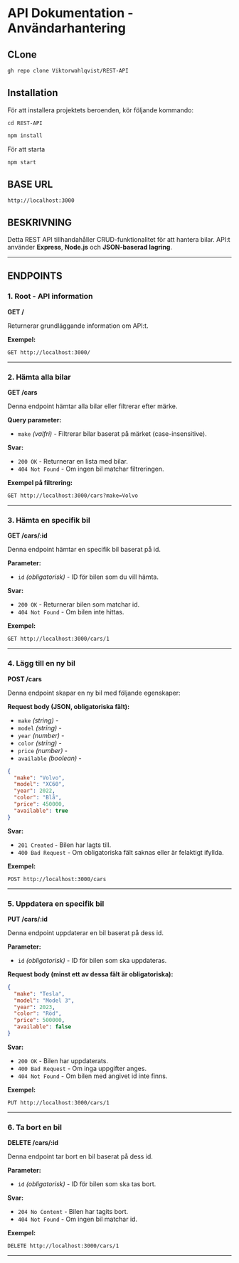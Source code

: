 # API Dokumentation - Användarhantering

## CLone

```bash
gh repo clone Viktorwahlqvist/REST-API
```

## Installation

För att installera projektets beroenden, kör följande kommando:

```
cd REST-API
```

```bash
npm install
```

För att starta

```bash
npm start
```

## BASE URL

```
http://localhost:3000
```

## BESKRIVNING

Detta REST API tillhandahåller CRUD-funktionalitet för att hantera bilar.
API:t använder **Express**, **Node.js** och **JSON-baserad lagring**.

---

## ENDPOINTS

### 1. Root - API information

**GET /**

Returnerar grundläggande information om API:t.

**Exempel:**

```
GET http://localhost:3000/
```

---

### 2. Hämta alla bilar

**GET /cars**

Denna endpoint hämtar alla bilar eller filtrerar efter märke.

**Query parameter:**

- `make` _(valfri)_ - Filtrerar bilar baserat på märket (case-insensitive).

**Svar:**

- `200 OK` - Returnerar en lista med bilar.
- `404 Not Found` - Om ingen bil matchar filtreringen.

**Exempel på filtrering:**

```
GET http://localhost:3000/cars?make=Volvo
```

---

### 3. Hämta en specifik bil

**GET /cars/:id**

Denna endpoint hämtar en specifik bil baserat på id.

**Parameter:**

- `id` _(obligatorisk)_ - ID för bilen som du vill hämta.

**Svar:**

- `200 OK` - Returnerar bilen som matchar id.
- `404 Not Found` - Om bilen inte hittas.

**Exempel:**

```
GET http://localhost:3000/cars/1
```

---

### 4. Lägg till en ny bil

**POST /cars**

Denna endpoint skapar en ny bil med följande egenskaper:

**Request body (JSON, obligatoriska fält):**

- `make` _(string)_ -
- `model` _(string)_ -
- `year` _(number)_ -
- `color` _(string)_ -
- `price` _(number)_ -
- `available` _(boolean)_ -

```json
{
  "make": "Volvo",
  "model": "XC60",
  "year": 2022,
  "color": "Blå",
  "price": 450000,
  "available": true
}
```

**Svar:**

- `201 Created` - Bilen har lagts till.
- `400 Bad Request` - Om obligatoriska fält saknas eller är felaktigt ifyllda.

**Exempel:**

```
POST http://localhost:3000/cars
```

---

### 5. Uppdatera en specifik bil

**PUT /cars/:id**

Denna endpoint uppdaterar en bil baserat på dess id.

**Parameter:**

- `id` _(obligatorisk)_ - ID för bilen som ska uppdateras.

**Request body (minst ett av dessa fält är obligatoriska):**

```json
{
  "make": "Tesla",
  "model": "Model 3",
  "year": 2023,
  "color": "Röd",
  "price": 500000,
  "available": false
}
```

**Svar:**

- `200 OK` - Bilen har uppdaterats.
- `400 Bad Request` - Om inga uppgifter anges.
- `404 Not Found` - Om bilen med angivet id inte finns.

**Exempel:**

```
PUT http://localhost:3000/cars/1
```

---

### 6. Ta bort en bil

**DELETE /cars/:id**

Denna endpoint tar bort en bil baserat på dess id.

**Parameter:**

- `id` _(obligatorisk)_ - ID för bilen som ska tas bort.

**Svar:**

- `204 No Content` - Bilen har tagits bort.
- `404 Not Found` - Om ingen bil matchar id.

**Exempel:**

```
DELETE http://localhost:3000/cars/1
```

---
